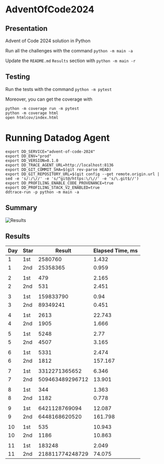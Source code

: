 # AdventOfCode2024

## Presentation

Advent of Code 2024 solution in Python

Run all the challenges with the command `python -m main -a`

Update the `README.md` `Results` section with `python -m main -r`

## Testing

Run the tests with the command `python -m pytest`

Moreover, you can get the coverage with
```
python -m coverage run -m pytest
python -m coverage html
open htmlcov/index.html
```

# Running Datadog Agent

```
export DD_SERVICE="advent-of-code-2024"
export DD_ENV="prod"
export DD_VERSION=0.1.0
export DD_TRACE_AGENT_URL=http://localhost:8136
export DD_GIT_COMMIT_SHA=$(git rev-parse HEAD)
export DD_GIT_REPOSITORY_URL=$(git config --get remote.origin.url | sed -e 's/:/\//' -e 's/^git@/https:\/\//' -e 's/\.git$//') 
export DD_PROFILING_ENABLE_CODE_PROVENANCE=true
export DD_PROFILING_STACK_V2_ENABLED=true
ddtrace-run -p python -m main -a
```

## Summary
![Results](https://github.com/clementgbcn/AdventOfCode2024/actions/workflows/check_results.yml/badge.svg)


## Results
|   Day | Star   |          Result |   Elapsed Time, ms |
|-------|--------|-----------------|--------------------|
|     1 | 1st    |         2580760 |              1.432 |
|     1 | 2nd    |        25358365 |              0.959 |
|       |        |                 |                    |
|     2 | 1st    |             479 |              2.165 |
|     2 | 2nd    |             531 |              2.451 |
|       |        |                 |                    |
|     3 | 1st    |       159833790 |              0.94  |
|     3 | 2nd    |        89349241 |              0.451 |
|       |        |                 |                    |
|     4 | 1st    |            2613 |             22.743 |
|     4 | 2nd    |            1905 |              1.666 |
|       |        |                 |                    |
|     5 | 1st    |            5248 |              2.77  |
|     5 | 2nd    |            4507 |              3.165 |
|       |        |                 |                    |
|     6 | 1st    |            5331 |              2.474 |
|     6 | 2nd    |            1812 |            157.167 |
|       |        |                 |                    |
|     7 | 1st    |   3312271365652 |              6.346 |
|     7 | 2nd    | 509463489296712 |             13.901 |
|       |        |                 |                    |
|     8 | 1st    |             344 |              1.363 |
|     8 | 2nd    |            1182 |              0.778 |
|       |        |                 |                    |
|     9 | 1st    |   6421128769094 |             12.087 |
|     9 | 2nd    |   6448168620520 |            161.798 |
|       |        |                 |                    |
|    10 | 1st    |             535 |             10.943 |
|    10 | 2nd    |            1186 |             10.863 |
|       |        |                 |                    |
|    11 | 1st    |          183248 |              2.049 |
|    11 | 2nd    | 218811774248729 |             74.075 |
